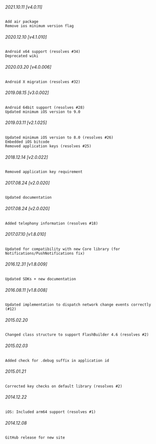 ###### 2021.10.11 [v4.0.11]

```
Add air package 
Remove ios minimum version flag
```



###### 2020.12.10 [v4.1.010]

```
Android x64 support (resolves #34)
Deprecated wiki
```


###### 2020.03.20 [v4.0.006]

```
Android X migration (resolves #32)
```


###### 2019.08.15 [v3.0.002]

```
Android 64bit support (resolves #28)
Updated minimum iOS version to 9.0
```


###### 2019.03.11 [v2.1.025]

```
Updated minimum iOS version to 8.0 (resolves #26)
Embedded iOS bitcode
Removed application keys (resolves #25)
```


###### 2018.12.14 [v2.0.022]

```
Removed application key requirement
```


###### 2017.08.24 [v2.0.020]

```
Updated documentation
```


###### 2017.08.24 [v2.0.020]

```
Added telephony information (resolves #18)
```


###### 2017.07.10 [v1.8.010]

```
Updated for compatibility with new Core library (for Notifications/PushNotifications fix)
```


###### 2016.12.31 [v1.8.009]

```
Updated SDKs + new documentation
```


###### 2016.08.11 [v1.8.008]

```
Updated implementation to dispatch network change events correctly (#12)
```


###### 2015.02.20

```
Changed class structure to support FlashBuilder 4.6 (resolves #2)
```


###### 2015.02.03

```
Added check for .debug suffix in application id
```


###### 2015.01.21

```
Corrected key checks on default library (resolves #2)
```


###### 2014.12.22

```
iOS: Included arm64 support (resolves #1)
```


###### 2014.12.08

```
GitHub release for new site
```
